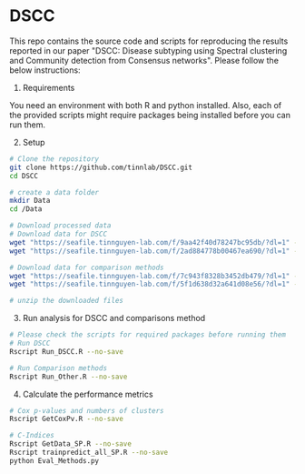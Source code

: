# DSCC

This repo contains the source code and scripts for reproducing the results reported in our paper "DSCC: Disease subtyping using Spectral clustering and Community detection from Consensus networks".
Please follow the below instructions:

1. Requirements

You need an environment with both R and python installed.
Also, each of the provided scripts might require packages being installed before you can run them.
   
2. Setup
```bash
# Clone the repository
git clone https://github.com/tinnlab/DSCC.git
cd DSCC

# create a data folder
mkdir Data
cd /Data

# Download processed data
# Download data for DSCC
wget "https://seafile.tinnguyen-lab.com/f/9aa42f40d78247bc95db/?dl=1" -O DSCC_Main.zip
wget "https://seafile.tinnguyen-lab.com/f/2ad884778b00467ea690/?dl=1" -O DSCC_Relevant.zip

# Download data for comparison methods
wget "https://seafile.tinnguyen-lab.com/f/7c943f8328b3452db479/?dl=1" -O Others_Main.zip
wget "https://seafile.tinnguyen-lab.com/f/5f1d638d32a641d08e56/?dl=1" -O Others_Relevant.zip

# unzip the downloaded files
```

3. Run analysis for DSCC and comparisons method
```bash
# Please check the scripts for required packages before running them
# Run DSCC
Rscript Run_DSCC.R --no-save

# Run Comparison methods
Rscript Run_Other.R --no-save
```

4. Calculate the performance metrics
```bash
# Cox p-values and numbers of clusters
Rscript GetCoxPv.R --no-save

# C-Indices
Rscript GetData_SP.R --no-save
Rscript trainpredict_all_SP.R --no-save
python Eval_Methods.py
```
